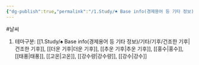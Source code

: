 ```yaml
---
{"dg-publish":true,"permalink":"/1.Study/♠ Base info(경제용어 등 기타 정보)/기타/기후/날씨/","created":"2024-11-20T21:02:30.063+09:00","updated":"2025-06-03T20:07:22.455+09:00"}
---
```



#날씨

1. 테마구분: [[1.Study/♠ Base info(경제용어 등 기타 정보)/기타/기후/건조한 기후\|건조한 기후]], [[더운 기후\|더운 기후]], [[추운 기후\|추운 기후]], [[홍수\|홍수]], [[태풍\|태풍]], [[고온\|고온]], [[강수량\|강수량]], [[강수\|강수]]

